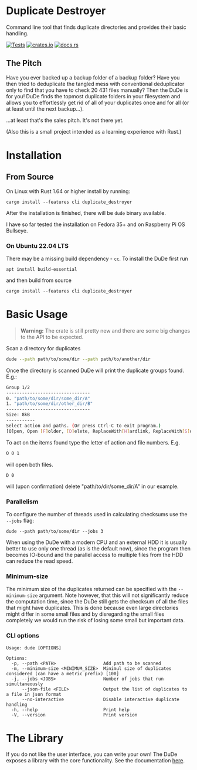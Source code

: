 
# Duplicate Destroyer
Command line tool that finds duplicate directories and provides their basic handling.

[![Tests](https://github.com/jm-fn/duplicate-destroyer/actions/workflows/tests.yml/badge.svg)](https://github.com/jm-fn/duplicate-destroyer/actions/workflows/tests.yml)
[![crates.io](https://img.shields.io/crates/v/duplicate_destroyer.svg)](https://crates.io/crates/duplicate_destroyer)
[![docs.rs](https://img.shields.io/docsrs/duplicate_destroyer)](https://docs.rs/duplicate_destroyer/latest/duplicate_destroyer)

## The Pitch

Have you ever backed up a backup folder of a backup folder? Have you then tried to deduplicate the tangled mess with conventional deduplicator only to find that you have to check 20 431 files manually? Then the DuDe is for you! DuDe finds the topmost duplicate folders in your filesystem and allows you to effortlessly get rid of all of your duplicates once and for all (or at least until the next backup...).

...at least that's the sales pitch. It's not there yet.

(Also this is a small project intended as a learning experience with Rust.)

# Installation

## From Source

On Linux with Rust 1.64 or higher install by running:

```
cargo install --features cli duplicate_destroyer
```
After the installation is finished, there will be `dude` binary available.

I have so far tested the installation on Fedora 35+ and on Raspberry Pi OS Bullseye.

### On Ubuntu 22.04 LTS
There may be a missing build dependency - `cc`. To install the DuDe first run
```
apt install build-essential
```
and then build from source
```
cargo install --features cli duplicate_destroyer
```

# Basic Usage

> **Warning:**
> The crate is still pretty new and there are some big changes to the API to be expected.


Scan a directory for duplicates
```bash
dude --path path/to/some/dir --path path/to/another/dir
```
Once the directory is scanned DuDe will print the duplicate groups found. E.g.:
```bash
Group 1/2
--------------------------------
0. "path/to/some/dir/some_dir/A"
1. "path/to/some/dir/other_dir/B"
--------------------------------
Size: 8kB
-----------
Select action and paths. (Or press Ctrl-C to exit program.)
[O]pen, Open [F]older, [D]elete, ReplaceWith[H]ardlink, ReplaceWith[S]oftlink, [N]othing
```
To act on the items found type the letter of action and file numbers. E.g.
```bash
O 0 1
```
will open both files.
```
D 0
```
will (upon confirmation) delete "path/to/dir/some_dir/A" in our example.

### Parallelism
To configure the number of threads used in calculating checksums use the `--jobs` flag:
```
dude --path path/to/some/dir --jobs 3
```
When using the DuDe with a modern CPU and an external HDD it is usually better to use only one thread (as is the default now), since the program then becomes IO-bound and the parallel access to multiple files from the HDD can reduce the read speed.

### Minimum-size
The minimum size of the duplicates returned can be specified with the `--minimum-size` argument. Note however, that this will not significantly reduce the computation time, since the DuDe still gets the checksum of all the files that might have duplicates. This is done because even large directories might differ in some small files and by disregarding the small files completely we would run the risk of losing some small but important data.

### CLI options
```
Usage: dude [OPTIONS]

Options:
  -p, --path <PATH>                  Add path to be scanned
  -m, --minimum-size <MINIMUM_SIZE>  Minimul size of duplicates considered (can have a metric prefix) [100]
  -j, --jobs <JOBS>                  Number of jobs that run simultaneously
      --json-file <FILE>             Output the list of duplicates to a file in json format
      --no-interactive               Disable interactive duplicate handling
  -h, --help                         Print help
  -V, --version                      Print version
```

# The Library
If you do not like the user interface, you can write your own! The DuDe exposes a library with the core functionality. See the documentation [here](https://docs.rs/duplicate_destroyer/latest/duplicate_destroyer/).
